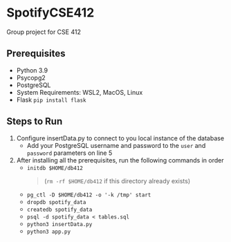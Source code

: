 # SpotifyCSE412
Group project for CSE 412

## Prerequisites
* Python 3.9
* Psycopg2
* PostgreSQL
* System Requirements: WSL2, MacOS, Linux
* Flask `pip install flask`

## Steps to Run
1. Configure insertData.py to connect to you local instance of the database
    * Add your PostgreSQL username and password to the `user` and `password` parameters on line 5
2. After installing all the prerequisites, run the following commands in order
    * `initdb $HOME/db412` 
        > (`rm -rf $HOME/db412` if this directory already exists)
    * `pg_ctl -D $HOME/db412 -o '-k /tmp' start`
    * `dropdb spotify_data`
    * `createdb spotify_data`
    * `psql -d spotify_data < tables.sql`
    * `python3 insertData.py`
    * `python3 app.py`
